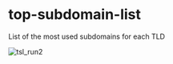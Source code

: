 # top-subdomain-list
List of the most used subdomains for each TLD

![tsl_run2](https://github.com/user-attachments/assets/e61b6df3-baf9-49b9-a9d6-94f756d457d1)
